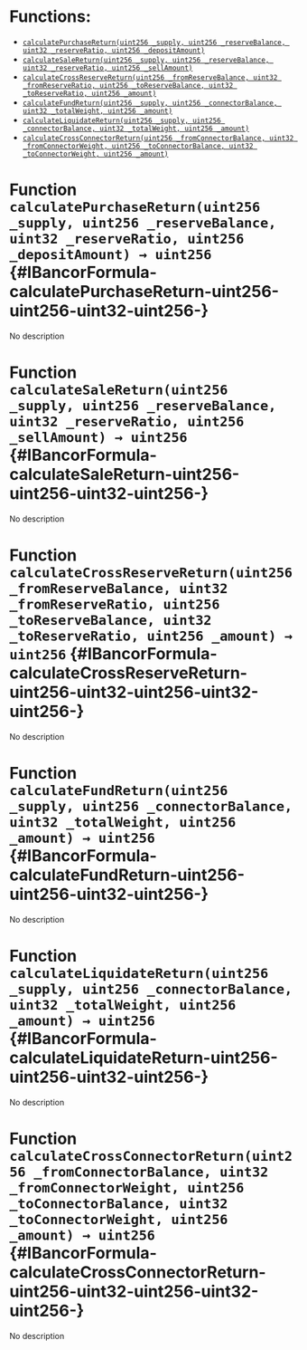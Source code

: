 

# Functions:
- [`calculatePurchaseReturn(uint256 _supply, uint256 _reserveBalance, uint32 _reserveRatio, uint256 _depositAmount)`](#IBancorFormula-calculatePurchaseReturn-uint256-uint256-uint32-uint256-)
- [`calculateSaleReturn(uint256 _supply, uint256 _reserveBalance, uint32 _reserveRatio, uint256 _sellAmount)`](#IBancorFormula-calculateSaleReturn-uint256-uint256-uint32-uint256-)
- [`calculateCrossReserveReturn(uint256 _fromReserveBalance, uint32 _fromReserveRatio, uint256 _toReserveBalance, uint32 _toReserveRatio, uint256 _amount)`](#IBancorFormula-calculateCrossReserveReturn-uint256-uint32-uint256-uint32-uint256-)
- [`calculateFundReturn(uint256 _supply, uint256 _connectorBalance, uint32 _totalWeight, uint256 _amount)`](#IBancorFormula-calculateFundReturn-uint256-uint256-uint32-uint256-)
- [`calculateLiquidateReturn(uint256 _supply, uint256 _connectorBalance, uint32 _totalWeight, uint256 _amount)`](#IBancorFormula-calculateLiquidateReturn-uint256-uint256-uint32-uint256-)
- [`calculateCrossConnectorReturn(uint256 _fromConnectorBalance, uint32 _fromConnectorWeight, uint256 _toConnectorBalance, uint32 _toConnectorWeight, uint256 _amount)`](#IBancorFormula-calculateCrossConnectorReturn-uint256-uint32-uint256-uint32-uint256-)



# Function `calculatePurchaseReturn(uint256 _supply, uint256 _reserveBalance, uint32 _reserveRatio, uint256 _depositAmount) → uint256` {#IBancorFormula-calculatePurchaseReturn-uint256-uint256-uint32-uint256-}
No description


# Function `calculateSaleReturn(uint256 _supply, uint256 _reserveBalance, uint32 _reserveRatio, uint256 _sellAmount) → uint256` {#IBancorFormula-calculateSaleReturn-uint256-uint256-uint32-uint256-}
No description


# Function `calculateCrossReserveReturn(uint256 _fromReserveBalance, uint32 _fromReserveRatio, uint256 _toReserveBalance, uint32 _toReserveRatio, uint256 _amount) → uint256` {#IBancorFormula-calculateCrossReserveReturn-uint256-uint32-uint256-uint32-uint256-}
No description


# Function `calculateFundReturn(uint256 _supply, uint256 _connectorBalance, uint32 _totalWeight, uint256 _amount) → uint256` {#IBancorFormula-calculateFundReturn-uint256-uint256-uint32-uint256-}
No description


# Function `calculateLiquidateReturn(uint256 _supply, uint256 _connectorBalance, uint32 _totalWeight, uint256 _amount) → uint256` {#IBancorFormula-calculateLiquidateReturn-uint256-uint256-uint32-uint256-}
No description


# Function `calculateCrossConnectorReturn(uint256 _fromConnectorBalance, uint32 _fromConnectorWeight, uint256 _toConnectorBalance, uint32 _toConnectorWeight, uint256 _amount) → uint256` {#IBancorFormula-calculateCrossConnectorReturn-uint256-uint32-uint256-uint32-uint256-}
No description



